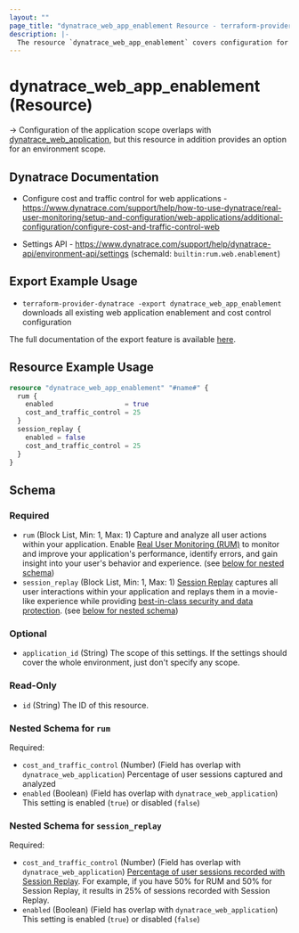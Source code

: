 ```yaml
---
layout: ""
page_title: "dynatrace_web_app_enablement Resource - terraform-provider-dynatrace"
description: |-
  The resource `dynatrace_web_app_enablement` covers configuration for web application enablement and cost control
---
```


# dynatrace_web_app_enablement (Resource)

-> Configuration of the application scope overlaps with [dynatrace_web_application](https://registry.terraform.io/providers/dynatrace-oss/dynatrace/latest/docs/resources/web_application), but this resource in addition provides an option for an environment scope.

## Dynatrace Documentation

- Configure cost and traffic control for web applications - https://www.dynatrace.com/support/help/how-to-use-dynatrace/real-user-monitoring/setup-and-configuration/web-applications/additional-configuration/configure-cost-and-traffic-control-web

- Settings API - https://www.dynatrace.com/support/help/dynatrace-api/environment-api/settings (schemaId: `builtin:rum.web.enablement`)

## Export Example Usage

- `terraform-provider-dynatrace -export dynatrace_web_app_enablement` downloads all existing web application enablement and cost control configuration

The full documentation of the export feature is available [here](https://registry.terraform.io/providers/dynatrace-oss/dynatrace/latest/docs/guides/export-v2).

## Resource Example Usage

```terraform
resource "dynatrace_web_app_enablement" "#name#" {
  rum {
    enabled                  = true
    cost_and_traffic_control = 25
  }
  session_replay {
    enabled = false
    cost_and_traffic_control = 25
  }
}
```

<!-- schema generated by tfplugindocs -->
## Schema

### Required

- `rum` (Block List, Min: 1, Max: 1) Capture and analyze all user actions within your application. Enable [Real User Monitoring (RUM)](https://dt-url.net/1n2b0prq) to monitor and improve your application's performance, identify errors, and gain insight into your user's behavior and experience. (see [below for nested schema](#nestedblock--rum))
- `session_replay` (Block List, Min: 1, Max: 1) [Session Replay](https://dt-url.net/session-replay) captures all user interactions within your application and replays them in a movie-like experience while providing [best-in-class security and data protection](https://dt-url.net/b303zxj). (see [below for nested schema](#nestedblock--session_replay))

### Optional

- `application_id` (String) The scope of this settings. If the settings should cover the whole environment, just don't specify any scope.

### Read-Only

- `id` (String) The ID of this resource.

<a id="nestedblock--rum"></a>
### Nested Schema for `rum`

Required:

- `cost_and_traffic_control` (Number) (Field has overlap with `dynatrace_web_application`) Percentage of user sessions captured and analyzed
- `enabled` (Boolean) (Field has overlap with `dynatrace_web_application`) This setting is enabled (`true`) or disabled (`false`)


<a id="nestedblock--session_replay"></a>
### Nested Schema for `session_replay`

Required:

- `cost_and_traffic_control` (Number) (Field has overlap with `dynatrace_web_application`) [Percentage of user sessions recorded with Session Replay](https://dt-url.net/sr-cost-traffic-control). For example, if you have 50% for RUM and 50% for Session Replay, it results in 25% of sessions recorded with Session Replay.
- `enabled` (Boolean) (Field has overlap with `dynatrace_web_application`) This setting is enabled (`true`) or disabled (`false`)
 